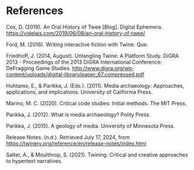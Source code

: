 # References

Cox, D. (2019). An Oral History of Twee [Blog]. Digital Ephemera. https://videlais.com/2019/06/08/an-oral-history-of-twee/

Ford, M. (2016). Writing interactive fiction with Twine. Que.

Friedhoff, J. (2014, August). Untangling Twine: A Platform Study. DiGRA 2013 - Proceedings of the 2013 DiGRA International Conference: DeFragging Game Studies. http://www.digra.org/wp-content/uploads/digital-library/paper_67.compressed.pdf

Huhtamo, E., & Parikka, J. (Eds.). (2011). Media archaeology: Approaches, applications, and implications. University of California Press.

Marino, M. C. (2020). Critical code studies: Initial methods. The MIT Press.

Parikka, J. (2012). What is media archaeology? Polity Press.

Parikka, J. (2015). A geology of media. University of Minnesota Press.

Release Notes. (n.d.). Retrieved July 17, 2024, from https://twinery.org/reference/en/release-notes/index.html

Salter, A., & Moulthrop, S. (2021). Twining: Critical and creative approaches to hypertext narratives.
